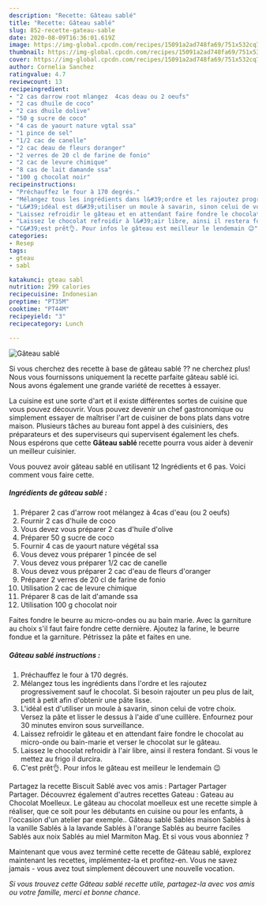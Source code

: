 ```yaml
---
description: "Recette: Gâteau sablé"
title: "Recette: Gâteau sablé"
slug: 852-recette-gateau-sable
date: 2020-08-09T16:36:01.619Z
image: https://img-global.cpcdn.com/recipes/15091a2ad748fa69/751x532cq70/gateau-sable-photo-principale-de-la-recette.jpg
thumbnail: https://img-global.cpcdn.com/recipes/15091a2ad748fa69/751x532cq70/gateau-sable-photo-principale-de-la-recette.jpg
cover: https://img-global.cpcdn.com/recipes/15091a2ad748fa69/751x532cq70/gateau-sable-photo-principale-de-la-recette.jpg
author: Cornelia Sanchez
ratingvalue: 4.7
reviewcount: 13
recipeingredient:
- "2 cas darrow root mlangez  4cas deau ou 2 oeufs"
- "2 cas dhuile de coco"
- "2 cas dhuile dolive"
- "50 g sucre de coco"
- "4 cas de yaourt nature vgtal ssa"
- "1 pince de sel"
- "1/2 cac de canelle"
- "2 cac deau de fleurs doranger"
- "2 verres de 20 cl de farine de fonio"
- "2 cac de levure chimique"
- "8 cas de lait damande ssa"
- "100 g chocolat noir"
recipeinstructions:
- "Préchauffez le four à 170 degrés."
- "Mélangez tous les ingrédients dans l&#39;ordre et les rajoutez progressivement sauf le chocolat. Si besoin rajouter un peu plus de lait, petit à petit afin d&#39;obtenir une pâte lisse."
- "L&#39;idéal est d&#39;utiliser un moule à savarin, sinon celui de votre choix. Versez la pâte et lisser le dessus à l&#39;aide d&#39;une cuillère. Enfournez pour 30 minutes environ sous surveillance."
- "Laissez refroidir le gâteau et en attendant faire fondre le chocolat au micro-onde ou bain-marie et verser le chocolat sur le gâteau."
- "Laissez le chocolat refroidir à l&#39;air libre, ainsi il restera fondant. Si vous le mettez au frigo il durcira."
- "C&#39;est prêt👌. Pour infos le gâteau est meilleur le lendemain 😉"
categories:
- Resep
tags:
- gteau
- sabl

katakunci: gteau sabl 
nutrition: 299 calories
recipecuisine: Indonesian
preptime: "PT35M"
cooktime: "PT44M"
recipeyield: "3"
recipecategory: Lunch

---
```



![Gâteau sablé](https://img-global.cpcdn.com/recipes/15091a2ad748fa69/751x532cq70/gateau-sable-photo-principale-de-la-recette.jpg)

Si vous cherchez des recette à base de gâteau sablé ?? ne cherchez plus! Nous vous fournissons uniquement la recette parfaite gâteau sablé ici. Nous avons également une grande variété de recettes à essayer.

La cuisine est une sorte d'art et il existe différentes sortes de cuisine que vous pouvez découvrir. Vous pouvez devenir un chef gastronomique ou simplement essayer de maîtriser l'art de cuisiner de bons plats dans votre maison. Plusieurs tâches au bureau font appel à des cuisiniers, des préparateurs et des superviseurs qui supervisent également les chefs. Nous espérons que cette <strong> Gâteau sablé </strong> recette pourra vous aider à devenir un meilleur cuisinier.

<!--inarticleads1-->

Vous pouvez avoir gâteau sablé en utilisant 12 Ingrédients et 6 pas. Voici comment vous faire cette.

##### Ingrédients de gâteau sablé :

1. Préparer 2 cas d&#39;arrow root mélangez à 4cas d&#39;eau (ou 2 oeufs)
1. Fournir 2 cas d&#39;huile de coco
1. Vous devez vous préparer 2 cas d&#39;huile d&#39;olive
1. Préparer 50 g sucre de coco
1. Fournir 4 cas de yaourt nature végétal ssa
1. Vous devez vous préparer 1 pincée de sel
1. Vous devez vous préparer 1/2 cac de canelle
1. Vous devez vous préparer 2 cac d&#39;eau de fleurs d&#39;oranger
1. Préparer 2 verres de 20 cl de farine de fonio
1. Utilisation 2 cac de levure chimique
1. Préparer 8 cas de lait d&#39;amande ssa
1. Utilisation 100 g chocolat noir


Faites fondre le beurre au micro-ondes ou au bain marie. Avec la garniture au choix s&#39;il faut faire fondre cette dernière. Ajoutez la farine, le beurre fondue et la garniture. Pétrissez la pâte et faites en une. 

<!--inarticleads2-->

##### Gâteau sablé instructions :

1. Préchauffez le four à 170 degrés.
1. Mélangez tous les ingrédients dans l&#39;ordre et les rajoutez progressivement sauf le chocolat. Si besoin rajouter un peu plus de lait, petit à petit afin d&#39;obtenir une pâte lisse.
1. L&#39;idéal est d&#39;utiliser un moule à savarin, sinon celui de votre choix. Versez la pâte et lisser le dessus à l&#39;aide d&#39;une cuillère. Enfournez pour 30 minutes environ sous surveillance.
1. Laissez refroidir le gâteau et en attendant faire fondre le chocolat au micro-onde ou bain-marie et verser le chocolat sur le gâteau.
1. Laissez le chocolat refroidir à l&#39;air libre, ainsi il restera fondant. Si vous le mettez au frigo il durcira.
1. C&#39;est prêt👌. Pour infos le gâteau est meilleur le lendemain 😉


Partagez la recette Biscuit Sablé avec vos amis : Partager Partager Partager. Découvrez également d&#39;autres recettes Gateau : Gateau au Chocolat Moelleux. Le gâteau au chocolat moelleux est une recette simple à réaliser, que ce soit pour les débutants en cuisine ou pour les enfants, à l&#39;occasion d&#39;un atelier par exemple.. Gâteau sablé Sablés maison Sablés à la vanille Sablés à la lavande Sablés à l&#39;orange Sablés au beurre faciles Sablés aux noix Sablés au miel Marmiton Mag. Et si vous vous abonniez ? 

<!--inarticleads1-->

<p>
Maintenant que vous avez terminé cette recette de Gâteau sablé, explorez maintenant les recettes, implémentez-la et profitez-en. Vous ne savez jamais - vous avez tout simplement découvert une nouvelle vocation.
</p>

<p>
<i>Si vous trouvez cette Gâteau sablé recette utile, partagez-la avec vos amis ou votre famille, merci et bonne chance.</i>
</p>
